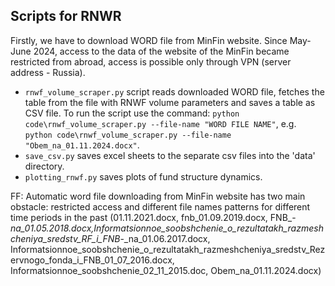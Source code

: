 ## Scripts for RNWR

Firstly, we have to download WORD file from MinFin website. Since May-June 2024, access to the data of the website of the MinFin became restricted from abroad, access is possible only through VPN (server address - Russia).
* `rnwf_volume_scraper.py` script reads downloaded WORD file, fetches the table from the file with RNWF volume parameters and saves a table as CSV file. To run the script use the command: `python code\rnwf_volume_scraper.py --file-name "WORD FILE NAME"`, e.g. `python code\rnwf_volume_scraper.py --file-name "Obem_na_01.11.2024.docx"`.
* `save_csv.py` saves excel sheets to the separate csv files into the 'data' directory.
* `plotting_rnwf.py` saves plots of fund structure dynamics.

FF: Automatic word file downloading from MinFin website has two main obstacle: restricted access and different file names patterns for different time periods in the past (01.11.2021.docx, fnb_01.09.2019.docx, FNB_-_na_01.05.2018.docx,Informatsionnoe_soobshchenie_o_rezultatakh_razmeshcheniya_sredstv_RF_i_FNB_-_na_01.06.2017.docx, Informatsionnoe_soobshchenie_o_rezultatakh_razmeshcheniya_sredstv_Rezervnogo_fonda_i_FNB_01_07_2016.docx, Informatsionnoe_soobshchenie_02_11_2015.doc, Obem_na_01.11.2024.docx)
